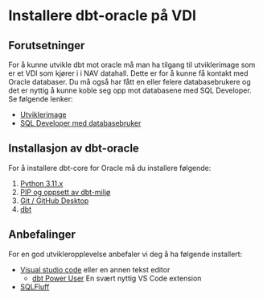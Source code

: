 # Installere dbt-oracle på VDI

## Forutsetninger

For å kunne utvikle dbt mot oracle må man ha tilgang til utviklerimage som er et VDI som kjører i i NAV datahall. Dette er for å kunne få kontakt med Oracle databaser. Du må også har fått en eller felere databasebrukere og det er nyttig å kunne koble seg opp mot databasene med SQL Developer. Se følgende lenker:

- [Utviklerimage](https://confluence.adeo.no/x/LCQSF)
- [SQL Developer med databasebruker](https://confluence.adeo.no/x/pIzzFg)


## Installasjon av dbt-oracle

For å installere dbt-core for Oracle må du installere følgende:

1. [Python 3.11.x](python.md)
2. [PIP og oppsett av dbt-miljø](pip-og-oppsett.md)
3. [Git / GitHub Desktop](git.md)
4. [dbt](dbt.md)

## Anbefalinger

For en god utvikleropplevelse anbefaler vi deg å ha følgende installert:

- [Visual studio code](vscode.md) eller en annen tekst editor
    - [dbt Power User](dbt-power-user.md) En svært nyttig VS Code extension
- [SQLFluff](sqlfluff.md)
